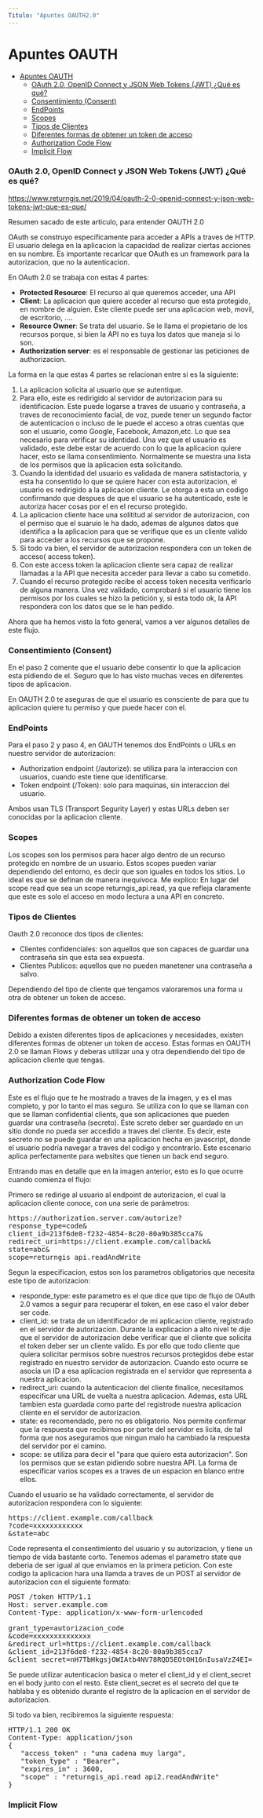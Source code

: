 ```yaml
---
Titulo: "Apuntes OAUTH2.0"
---
```


# Apuntes OAUTH

- [Apuntes OAUTH](#apuntes-oauth)
    - [OAuth 2.0, OpenID Connect y JSON Web Tokens (JWT) ¿Qué es qué?](#oauth-20-openid-connect-y-json-web-tokens-jwt-qué-es-qué)
    - [Consentimiento (Consent)](#consentimiento-consent)
    - [EndPoints](#endpoints)
    - [Scopes](#scopes)
    - [Tipos de Clientes](#tipos-de-clientes)
    - [Diferentes formas de obtener un token de acceso](#diferentes-formas-de-obtener-un-token-de-acceso)
    - [Authorization Code Flow](#authorization-code-flow)
    - [Implicit Flow](#implicit-flow)




### OAuth 2.0, OpenID Connect y JSON Web Tokens (JWT) ¿Qué es qué?

https://www.returngis.net/2019/04/oauth-2-0-openid-connect-y-json-web-tokens-jwt-que-es-que/

Resumen sacado de este articulo, para entender OAUTH 2.0

OAuth se construyo especificamente para acceder a APIs a traves de HTTP. El usuario delega en la aplicacion la capacidad de realizar ciertas acciones en su nombre. Es importante recarlcar que OAuth es un framework para la autorizacion, que no la autenticacion.

En OAuth 2.0 se trabaja con estas 4 partes:

- **Protected Resource**: El recurso al que queremos acceder, una API
- **Client**: La aplicacion que quiere acceder al recurso que esta protegido, en nombre de alguien. Este cliente puede ser una aplicacion web, movil, de escritorio, ....
- **Resource Owner**: Se trata del usuario. Se le llama el propietario de los recursos porque, si bien la API no es tuya los datos que maneja si lo son.
- **Authorization server**: es el responsable de gestionar las peticiones de authorizacion.

La forma en la que estas 4 partes se relacionan entre si es la siguiente:

1. La aplicacion solicita al usuario que se autentique.
2. Para ello, este es redirigido al servidor de autorizacion para su identificacion. Este puede logarse a traves de usuario y contraseña, a traves de reconocimiento facial, de voz, puede tener un segundo factor de autenticacion o incluso de le puede el acceso a otras cuentas que son el usuario, como Google, Facebook, Amazon,etc. Lo que sea necesario para verificar su identidad. Una vez que el usuario es validado, este debe estar de acuerdo con lo que la aplicacion quiere hacer, esto se llama consentimiento. Normalmente se muestra una lista de los permisos que la aplicacion esta solicitando.
3. Cuando la identidad del usuario es validada de manera satistactoria, y esta ha consentido lo que se quiere hacer con esta autorizacion, el usuario es redirigido a la aplicacion cliente. Le otorga a esta un codigo confirmando que despues de que el usuario se ha autenticado, este le autoriza hacer cosas por el en el recurso protegido.
4. La aplicacion cliente hace una solititud al servidor de autorizacion, con el permiso que el suaruio le ha dado, ademas de algunos datos que identifica a la aplicacion para que se verifique que es un cliente valido para acceder a los recursos que se propone.
5. Si todo va bien, el servidor de autorizacion respondera con un token de acceso( access token).
6. Con este access token la aplicacion cliente sera capaz de realizar llamadas a la API que necesita acceder para llevar a cabo su cometido.
7. Cuando el recurso protegido recibe el access token necesita verificarlo de alguna manera. Una vez validado, comprobará si el usuario tiene los permisos por los cuales se hizo la petición y, si esta todo ok, la API respondera con los datos que se le han pedido.

Ahora que ha hemos visto la foto general, vamos a ver algunos detalles de este flujo.

### Consentimiento (Consent)

En el paso 2 comente que el usuario debe consentir lo que la aplicacion esta pidiendo de el. Seguro que lo has visto muchas veces en diferentes tipos de aplicacion.

En OAUTH 2.0 te aseguras de que el usuario es consciente de para que tu aplicacion quiere tu permiso y que puede hacer con el.

### EndPoints

Para el paso 2 y paso 4, en OAUTH tenemos dos EndPoints o URLs en nuestro servidor de autorizacion:

- Authorization endpoint (/autorize): se utiliza para la interaccion con usuarios, cuando este tiene que identificarse.
- Token endpoint (/Token): solo para maquinas, sin interaccion del usuario.

Ambos usan TLS (Transport Segurity Layer) y estas URLs deben ser conocidas por la aplicacion cliente.

### Scopes

Los scopes son los permisos para hacer algo dentro de un recurso protegido en nombre de un usuario. Estos scopes pueden variar dependiendo del entorno, es decir que son iguales en todos los sitios. Lo ideal es que se definan de manera inequivoca. Me explico: En lugar del scope read que sea un scope returngis_api.read, ya que refleja claramente que este es solo el acceso en modo lectura a una API en concreto.

### Tipos de Clientes

Oauth 2.0 reconoce dos tipos de clientes:

- Clientes confidenciales: son aquellos que son capaces de guardar una contraseña sin que esta sea expuesta.
- Clientes Publicos: aquellos que no pueden manetener una contraseña a salvo.

Dependiendo del tipo de cliente que tengamos valoraremos una forma u otra de obtener un token de acceso.

### Diferentes formas de obtener un token de acceso

Debido a existen diferentes tipos de aplicaciones y necesidades, existen diferentes formas de obtener un token de acceso. Estas formas en OAUTH 2.0 se llaman Flows y deberas utilizar una y otra dependiendo del tipo de aplicacion cliente que tengas.

### Authorization Code Flow

Este es el flujo que te he mostrado a traves de la imagen, y es el mas completo, y por lo tanto el mas seguro. Se utiliza con lo que se llaman con que se llaman confidential clients, que son aplicaciones que pueden guardar una contraseña (secreto). Este screto deber ser guardado en un sitio donde no pueda ser accedido a traves del cliente. Es decir, este secreto no se puede guardar en una aplicacion hecha en javascript, donde el usuario podría navegar a traves del codigo y encontrarlo. Este escenario aplica perfectamente para websites que tienen un back end seguro.

Entrando mas en detalle que en la imagen anterior, esto es lo que ocurre cuando comienza el flujo:

Primero se redirige al usuario al endpoint de autorizacion, el cual la aplicacion cliente conoce, con una serie de parámetros:

<pre>
https://authorization.server.com/autorize?
response_type=code&
client_id=213f6de8-f232-4854-8c20-80a9b385cca7&
redirect_uri=https://client.example.com/callback&
state=abc&
scope=returngis_api.readAndWrite
</pre>

Segun la especificacion, estos son los parametros obligatorios que necesita este tipo de autorizacion:

- responde_type: este parametro es el que dice que tipo de flujo de OAuth 2.0 vamos a seguir para recuperar el token, en ese caso el valor deber ser code.
- client_id: se trata de un identificador de mi aplicacion cliente, registrado en el servidor de autorizacion. Durante la explicacion a alto nivel te dije que el servidor de autorizacion debe verificar que el cliente que solicita el token deber ser un cliente valido. Es por ello que todo cliente que quiera solicitar permisos sobre nuestros recursos protegidos debe estar registrado en nuestro servidor de autorizacion. Cuando esto ocurre se asocia un ID a esa aplicacion registrada en el servidor que representa a nuestra aplicacion.
- redirect_uri: cuando la autenticacion del cliente finalice, necesitamos especificar una URL de vuelta a nuestra aplicacion. Ademas, esta URL tambien esta guardada como parte del registrode nuestra aplicacion cliente en el servidor de autorizacion.
- state: es recomendado, pero no es obligatorio. Nos permite confirmar que la respuesta que recibimos por parte del servidor es licita, de tal forma que nos aseguramos que ningun malo ha cambiado la respuesta del servidor por el camino.
- scope: se utiliza para decir el "para que quiero esta autorizacion". Son los permisos que se estan pidiendo sobre nuestra API. La forma de especificar varios scopes es a traves de un espacion en blanco entre ellos.

Cuando el usuario se ha validado correctamente, el servidor de autorizacion respondera con lo siguiente:

<pre>
https://client.example.com/callback
?code=xxxxxxxxxxxx
&state=abc
</pre>

Code representa el consentimiento del usuario y su autorizacion, y tiene un tiempo de vida bastante corto. Tenemos ademas el parametro state que deberia de ser igual al que enviamos en la primera peticion. Con este codigo la aplicacion hara una llamda a traves de un POST al servidor de autorizacion con el siguiente formato:

<pre>
POST /token HTTP/1.1
Host: server.example.com
Content-Type: application/x-www-form-urlencoded

grant_type=autorizacion_code
&code=xxxxxxxxxxxxxx
&redirect_url=https://client.example.com/callback
&client_id=213f6de8-f232-4854-8c20-80a9b385cca7
&client_secret=nH7TbHkgsjOWIAtb4NV78RQD5EOtOH16nIusaVzZ4EI=
</pre>

Se puede utilizar autenticacion basica o meter el client_id y el client_secret en el body junto con el resto. Este client_secret es el secreto del que te hablaba y es obtenido durante el registro de la aplicacion en el servidor de autorizacion.

Si todo va bien, recibiremos la siguiente respuesta:

<pre>
HTTP/1.1 200 OK
Content-Type: application/json
{
   "access_token" : "una cadena muy larga",
   "token_type" : "Bearer",
   "expires_in" : 3600,
   "scope" : "returngis_api.read api2.readAndWrite"
}
</pre>

### Implicit Flow





